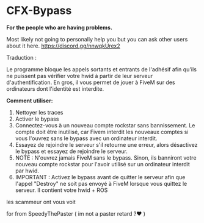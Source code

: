 # CFX-Bypass

**For the people who are having problems.**  

Most likely not going to personally help you but you can ask other users about it here.
https://discord.gg/nnwqkUrex2

Traduction :

Le programme bloque les appels sortants et entrants de l'adhésif afin qu'ils ne puissent pas vérifier votre hwid à partir de leur serveur d'authentification. En gros, il vous permet de jouer à FiveM sur des ordinateurs dont l'identité est interdite.

**Comment utiliser:**
1. Nettoyer les traces
2. Activer le bypass
3. Connectez-vous à un nouveau compte rockstar sans bannissement. Le compte doit être inutilisé, car Fivem interdit les nouveaux comptes si vous l'ouvrez sans le bypass avec un ordinateur interdit.
4. Essayez de rejoindre le serveur s'il retourne une erreur, alors désactivez le bypass et essayez de rejoindre le serveur. 
5. NOTE : N'ouvrez jamais FiveM sans le bypass. Sinon, ils banniront votre nouveau compte rockstar pour l'avoir utilisé sur un ordinateur interdit par hwid.
6. IMPORTANT : Activez le bypass avant de quitter le serveur afin que l'appel "Destroy" ne soit pas envoyé à FiveM lorsque vous quittez le serveur. Il contient votre hwid + ROS

les scammeur ont vous voit 


for from  SpeedyThePaster ( im not a paster retard ?♥ ) 
